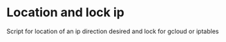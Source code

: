# Location and lock ip

Script for location of an ip direction desired and lock for gcloud or iptables